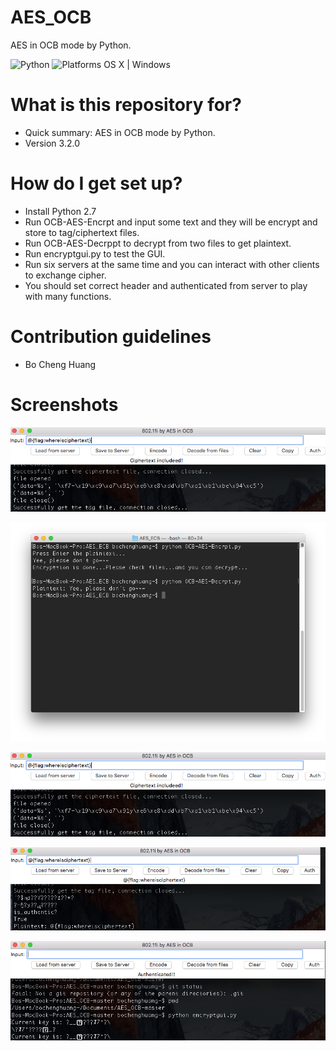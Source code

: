 # AES_OCB

AES in OCB mode by Python.

![Python](https://img.shields.io/badge/Python-2.7-orange.svg)
![Platforms OS X | Windows](https://img.shields.io/badge/Platforms-%20OS%20%20%7C%20Windows%20%7C%20Linux-lightgray.svg)

# What is this repository for? ###

* Quick summary: AES in OCB mode by Python.
* Version 3.2.0

# How do I get set up? ###

* Install Python 2.7
* Run OCB-AES-Encrpt and input some text and they will be encrypt and store to tag/ciphertext files.
* Run OCB-AES-Decrppt to decrypt from two files to get plaintext.
* Run encryptgui.py to test the GUI.
* Run six servers at the same time and you can interact with other clients to exchange cipher.
* You should set correct header and authenticated from server to play with many functions.


# Contribution guidelines ###
* Bo Cheng Huang

# Screenshots
![alt tag](https://github.com/BoChengHuang/AES_OCB/blob/master/Screenshots/Screenshot_loadFromServer.png?raw=true)

![alt tag](https://github.com/BoChengHuang/AES_OCB/blob/master/Screenshots/Screenshot_terminal.png?raw=true)

![alt tag](https://github.com/BoChengHuang/AES_OCB/blob/master/Screenshots/Screenshot_loadFromServer.png?raw=true)

![alt tag](https://github.com/BoChengHuang/AES_OCB/blob/master/Screenshots/Screenshot_decryptFromFiles.png?raw=true)

![alt tag](https://github.com/BoChengHuang/AES_OCB/blob/master/Screenshots/screenshot_authentication.png?raw=true)
